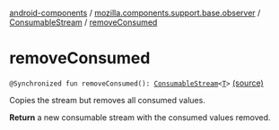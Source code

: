 [android-components](../../index.md) / [mozilla.components.support.base.observer](../index.md) / [ConsumableStream](index.md) / [removeConsumed](./remove-consumed.md)

# removeConsumed

`@Synchronized fun removeConsumed(): `[`ConsumableStream`](index.md)`<`[`T`](index.md#T)`>` [(source)](https://github.com/mozilla-mobile/android-components/blob/master/components/support/base/src/main/java/mozilla/components/support/base/observer/Consumable.kt#L159)

Copies the stream but removes all consumed values.

**Return**
a new consumable stream with the consumed values removed.

